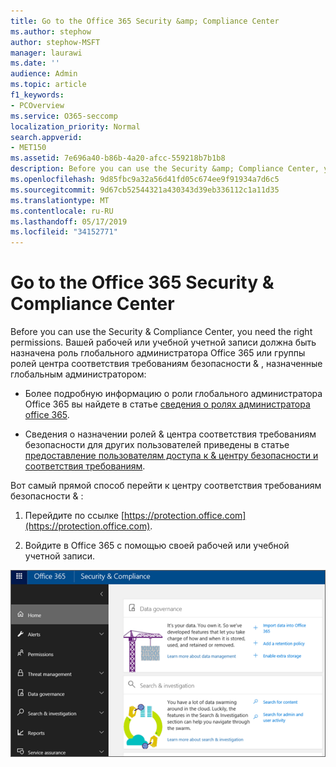 ```yaml
---
title: Go to the Office 365 Security &amp; Compliance Center
ms.author: stephow
author: stephow-MSFT
manager: laurawi
ms.date: ''
audience: Admin
ms.topic: article
f1_keywords:
- PCOverview
ms.service: O365-seccomp
localization_priority: Normal
search.appverid:
- MET150
ms.assetid: 7e696a40-b86b-4a20-afcc-559218b7b1b8
description: Before you can use the Security &amp; Compliance Center, you need the right permissions. Вашей рабочей или учебной учетной записи должна быть назначена роль глобального администратора Office 365 или группы ролей центра соответствия требованиям безопасности &amp; , назначенные глобальным администратором.
ms.openlocfilehash: 9d85fbc9a32a56d41fd05c674ee9f91934a7d6c5
ms.sourcegitcommit: 9d67cb52544321a430343d39eb336112c1a11d35
ms.translationtype: MT
ms.contentlocale: ru-RU
ms.lasthandoff: 05/17/2019
ms.locfileid: "34152771"
---
```

# <a name="go-to-the-office-365-security-amp-compliance-center"></a>Go to the Office 365 Security &amp; Compliance Center

Before you can use the Security &amp; Compliance Center, you need the right permissions. Вашей рабочей или учебной учетной записи должна быть назначена роль глобального администратора Office 365 или группы ролей центра соответствия требованиям безопасности &amp; , назначенные глобальным администратором:
  
- Более подробную информацию о роли глобального администратора Office 365 вы найдете в статье [сведения о ролях администратора office 365](https://support.office.com/article/da585eea-f576-4f55-a1e0-87090b6aaa9d). 
    
- Сведения о назначении ролей &amp; центра соответствия требованиям безопасности для других пользователей приведены в статье [предоставление пользователям доступа к &amp; центру безопасности и соответствия требованиям](grant-access-to-the-security-and-compliance-center.md).
    
Вот самый прямой способ перейти к центру соответствия требованиям безопасности &amp; :
  
1. Перейдите по ссылке [https://protection.office.com](https://protection.office.com).
    
2. Войдите в Office 365 с помощью своей рабочей или учебной учетной записи.
    
![Домашняя страница &amp; центра безопасности соответствия требованиям Office 365](media/f1d35324-ac44-4f59-96a7-b11767b43201.png)
  

